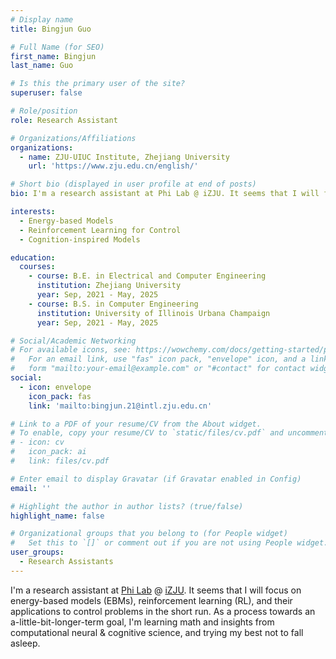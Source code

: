 ```yaml
---
# Display name
title: Bingjun Guo

# Full Name (for SEO)
first_name: Bingjun
last_name: Guo

# Is this the primary user of the site?
superuser: false

# Role/position
role: Research Assistant

# Organizations/Affiliations
organizations:
  - name: ZJU-UIUC Institute, Zhejiang University
    url: 'https://www.zju.edu.cn/english/'

# Short bio (displayed in user profile at end of posts)
bio: I'm a research assistant at Phi Lab @ iZJU. It seems that I will focus on energy-based models (EBMs), reinforcement learning (RL), and their applications to control problems in the short run. As a process towards an a-little-bit-longer-term goal, I'm learning math and insights from computational neural & cognitive science, and trying my best not to fall asleep.

interests:
  - Energy-based Models
  - Reinforcement Learning for Control
  - Cognition-inspired Models

education:
  courses:
    - course: B.E. in Electrical and Computer Engineering
      institution: Zhejiang University
      year: Sep, 2021 - May, 2025
    - course: B.S. in Computer Engineering
      institution: University of Illinois Urbana Champaign
      year: Sep, 2021 - May, 2025

# Social/Academic Networking
# For available icons, see: https://wowchemy.com/docs/getting-started/page-builder/#icons
#   For an email link, use "fas" icon pack, "envelope" icon, and a link in the
#   form "mailto:your-email@example.com" or "#contact" for contact widget.
social:
  - icon: envelope
    icon_pack: fas
    link: 'mailto:bingjun.21@intl.zju.edu.cn'

# Link to a PDF of your resume/CV from the About widget.
# To enable, copy your resume/CV to `static/files/cv.pdf` and uncomment the lines below.
# - icon: cv
#   icon_pack: ai
#   link: files/cv.pdf

# Enter email to display Gravatar (if Gravatar enabled in Config)
email: ''

# Highlight the author in author lists? (true/false)
highlight_name: false

# Organizational groups that you belong to (for People widget)
#   Set this to `[]` or comment out if you are not using People widget.
user_groups:
  - Research Assistants
---
```


I'm a research assistant at [Phi Lab](https://physicalintelligence-lab.github.io/) @ [iZJU](https://zjui.intl.zju.edu.cn/en). It seems that I will focus on energy-based models (EBMs), reinforcement learning (RL), and their applications to control problems in the short run. As a process towards an a-little-bit-longer-term goal, I'm learning math and insights from computational neural & cognitive science, and trying my best not to fall asleep.